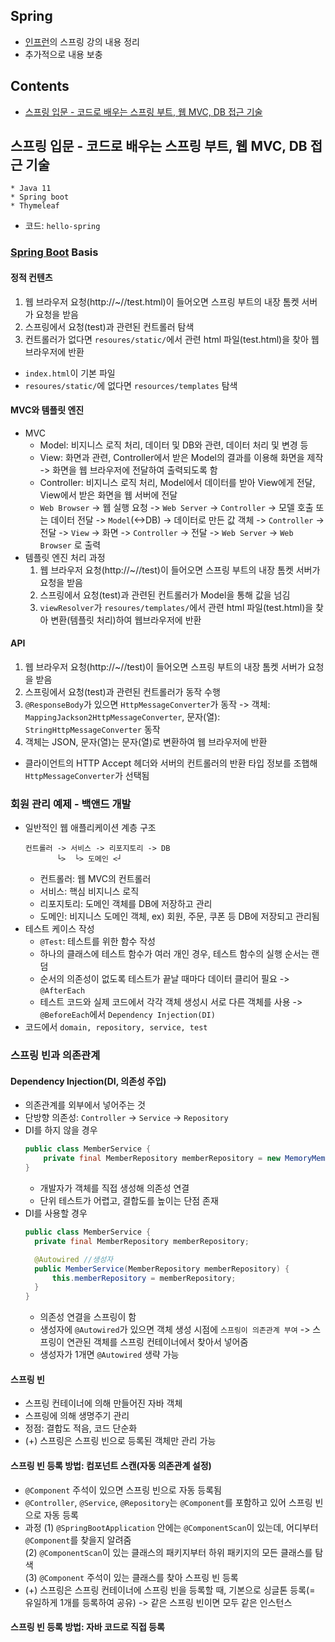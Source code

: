 ## Spring 
* [인프런](https://www.inflearn.com)의 스프링 강의 내용 정리
* 추가적으로 내용 보충

## Contents
- [스프링 입문 - 코드로 배우는 스프링 부트, 웹 MVC, DB 접근 기술](#스프링-입문---코드로-배우는-스프링-부트-웹-mvc-db-접근-기술)

## 스프링 입문 - 코드로 배우는 스프링 부트, 웹 MVC, DB 접근 기술
```
* Java 11
* Spring boot
* Thymeleaf
```
* 코드: `hello-spring`
### [Spring Boot](https://start.spring.io) Basis
#### 정적 컨텐츠
1. 웹 브라우저 요청(http://~//test.html)이 들어오면 스프링 부트의 내장 톰켓 서버가 요청을 받음 
2. 스프링에서 요청(test)과 관련된 컨트롤러 탐색
3. 컨트롤러가 없다면 `resoures/static/`에서 관련 html 파일(test.html)을 찾아 웹브라우저에 반환
* `index.html`이 기본 파일
* `resoures/static/`에 없다면 `resources/templates` 탐색
#### MVC와 템플릿 엔진
* MVC
  * Model: 비지니스 로직 처리, 데이터 및 DB와 관련, 데이터 처리 및 변경 등
  * View: 화면과 관련, Controller에서 받은 Model의 결과를 이용해 화면을 제작 -> 화면을 웹 브라우저에 전달하여 출력되도록 함
  * Controller: 비지니스 로직 처리, Model에서 데이터를 받아 View에게 전달, View에서 받은 화면을 웹 서버에 전달
  * `Web Browser` -> 웹 실행 요청 -> `Web Server` -> `Controller` -> 모델 호출 또는 데이터 전달 -> `Model`(<->DB) -> 데이터로 만든 값 객체 -> `Controller` -> 전달 -> `View` -> 화면 -> `Controller` -> 전달 -> `Web Server` -> `Web Browser` 로 출력
* 템플릿 엔진 처리 과정
  1. 웹 브라우저 요청(http://~//test)이 들어오면 스프링 부트의 내장 톰켓 서버가 요청을 받음 
  2. 스프링에서 요청(test)과 관련된 컨트롤러가 Model을 통해 값을 넘김
  3. `viewResolver`가 `resoures/templates/`에서 관련 html 파일(test.html)을 찾아 변환(템플릿 처리)하여 웹브라우저에 반환
#### API
  1. 웹 브라우저 요청(http://~//test)이 들어오면 스프링 부트의 내장 톰켓 서버가 요청을 받음 
  2. 스프링에서 요청(test)과 관련된 컨트롤러가 동작 수행
  3. `@ResponseBody`가 있으면 `HttpMessageConverter`가 동작 -> 객체: `MappingJackson2HttpMessageConverter`, 문자(열): `StringHttpMessageConverter` 동작
  4. 객체는 JSON, 문자(열)는 문자(열)로 변환하여 웹 브라우저에 반환
  * 클라이언트의 HTTP Accept 헤더와 서버의 컨트롤러의 반환 타입 정보를 조햅해 `HttpMessageConverter`가 선택됨
### 회원 관리 예제 - 백앤드 개발
  * 일반적인 웹 애플리케이션 계층 구조<br>
    ```
    컨트롤러 -> 서비스 -> 리포지토리 -> DB
           └>  └> 도메인 <┘
    ```
    * 컨트롤러: 웹 MVC의 컨트롤러
    * 서비스: 핵심 비지니스 로직
    * 리포지토리: 도메인 객체를 DB에 저장하고 관리
    * 도메인: 비지니스 도메인 객체, ex) 회원, 주문, 쿠폰 등 DB에 저장되고 관리됨
  * 테스트 케이스 작성
    * `@Test`: 테스트를 위한 함수 작성
    * 하나의 클래스에 테스트 함수가 여러 개인 경우, 테스트 함수의 실행 순서는 랜덤
    * 순서의 의존성이 없도록 테스트가 끝날 때마다 데이터 클리어 필요 -> `@AfterEach`
    * 테스트 코드와 실제 코드에서 각각 객체 생성시 서로 다른 객체를 사용 -> `@BeforeEach`에서 `Dependency Injection(DI)`
  * 코드에서 `domain, repository, service, test`

### 스프링 빈과 의존관계
#### Dependency Injection(DI, 의존성 주입)
* 의존관계를 외부에서 넣어주는 것
* 단방향 의존성: `Controller` → `Service` -> `Repository`
* DI를 하지 않을 경우
  ```java
  public class MemberService {
      private final MemberRepository memberRepository = new MemoryMemberRepository();
  }
  ```
  * 개발자가 객체를 직접 생성해 의존성 연결
  * 단위 테스트가 어렵고, 결합도를 높이는 단점 존재
* DI를 사용할 경우
  ```java
  public class MemberService {
    private final MemberRepository memberRepository;

    @Autowired //생성자
    public MemberService(MemberRepository memberRepository) {
        this.memberRepository = memberRepository;
    }
  }
  ```
  * 의존성 연결을 스프링이 함
  * 생성자에 `@Autowired`가 있으면 객체 생성 시점에 `스프링이 의존관계 부여` -> 스프링이 연관된 객체를 스프링 컨테이너에서 찾아서 넣어줌
  * 생성자가 1개면 `@Autowired` 생략 가능
#### 스프링 빈
* 스프링 컨테이너에 의해 만들어진 자바 객체
* 스프링에 의해 생명주기 관리
* 정점: 결합도 적음, 코드 단순화
* (+) 스프링은 스프링 빈으로 등록된 객체만 관리 가능
#### 스프링 빈 등록 방법: 컴포넌트 스캔(자동 의존관계 설정)
* `@Component` 주석이 있으면 스프링 빈으로 자동 등록됨
* `@Controller`, `@Service`, `@Repository`는 `@Component`를 포함하고 있어 스프링 빈으로 자동 등록
* 과정
  (1) `@SpringBootApplication` 안에는 `@ComponentScan`이 있는데, 어디부터 `@Component`를 찾을지 알려줌  
  (2) `@ComponentScan`이 있는 클래스의 패키지부터 하위 패키지의 모든 클래스를 탐색  
  (3) `@Component` 주석이 있는 클래스를 찾아 스프링 빈 등록
* (+) 스프링은 스프링 컨테이너에 스프링 빈을 등록할 때, 기본으로 싱글톤 등록(= 유일하게 1개를 등록하여 공유) -> 같은 스프링 빈이면 모두 같은 인스턴스
#### 스프링 빈 등록 방법: 자바 코드로 직접 등록

